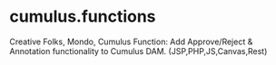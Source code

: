 cumulus.functions
=================

Creative Folks, Mondo, Cumulus Function: Add Approve/Reject &amp; Annotation functionality to Cumulus DAM. (JSP,PHP,JS,Canvas,Rest)
